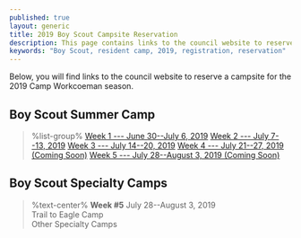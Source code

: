 ```yaml
---
published: true
layout: generic
title: 2019 Boy Scout Campsite Reservation
description: This page contains links to the council website to reserve campsites for the 2019 Camp Workcoeman season.
keywords: "Boy Scout, resident camp, 2019, registration, reservation"
---
```


Below, you will find links to the council website to reserve a campsite for the 2019 Camp Workcoeman season.

## Boy Scout Summer Camp

> %list-group%
> <a href="https://ctrivers.org/event/2019-camp-workcoeman-week-1/9054" class="list-group-item">Week 1 --- June 30--July 6, 2019</a>
> <a href="https://ctrivers.org/event/2019-camp-workcoeman-week-2/9059" class="list-group-item">Week 2 --- July 7--13, 2019</a>
> <a href="https://ctrivers.org/event/2019-camp-workcoeman-week-3/9062" class="list-group-item">Week 3 --- July 14--20, 2019</a>
> <a href="{{ site.url }}/#" class="list-group-item">Week 4 --- July 21--27, 2019 (Coming Soon)</a>
> <a href="{{ site.url }}/#" class="list-group-item">Week 5 --- July 28--August 3, 2019 (Coming Soon)</a>

## Boy Scout Specialty Camps

> %text-center%
> **Week #5**
> July 28--August 3, 2019<br/>
> Trail to Eagle Camp<br/>
> Other Specialty Camps
